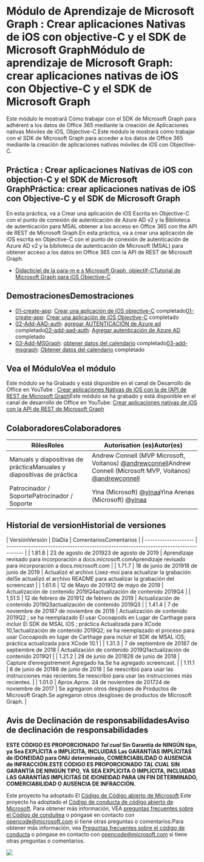 # <a name="mdulo-de-aprendizaje-de-microsoft-graph-crear-aplicaciones-nativas-de-ios-con-objective-c-y-el-sdk-de-microsoft-graph"></a><span data-ttu-id="5fc6a-101">Módulo de Aprendizaje de Microsoft Graph : Crear aplicaciones Nativas de iOS con objective-C y el SDK de Microsoft Graph</span><span class="sxs-lookup"><span data-stu-id="5fc6a-101">Módulo de aprendizaje de Microsoft Graph: crear aplicaciones nativas de iOS con Objective-C y el SDK de Microsoft Graph</span></span>

<span data-ttu-id="5fc6a-102">Este módulo le mostrará Cómo trabajar con el SDK de Microsoft Graph para adhérent a los datos de Office 365 mediante la creación de Aplicaciones nativas Móviles de iOS, Objective-C.</span><span class="sxs-lookup"><span data-stu-id="5fc6a-102">Este módulo le mostrará cómo trabajar con el SDK de Microsoft Graph para acceder a los datos de Office 365 mediante la creación de aplicaciones nativas móviles de iOS con Objective-C.</span></span>

## <a name="prctica-crear-aplicaciones-nativas-de-ios-con-objective-c-y-el-sdk-de-microsoft-graph"></a><span data-ttu-id="5fc6a-103">Práctica : Crear aplicaciones Nativas de iOS con objection-C y el SDK de Microsoft Graph</span><span class="sxs-lookup"><span data-stu-id="5fc6a-103">Práctica: crear aplicaciones nativas de iOS con Objective-C y el SDK de Microsoft Graph</span></span>

<span data-ttu-id="5fc6a-104">En esta práctica, va a Crear una aplicación de iOS Escrita en Objective-C con el punto de conexión de autenticación de Azure AD v2 y la Biblioteca de autenticación para MSAL obtener a los acceso en Office 365 con the API de REST de Microsoft Graph.</span><span class="sxs-lookup"><span data-stu-id="5fc6a-104">En esta práctica, va a crear una aplicación de iOS escrita en Objective-C con el punto de conexión de autenticación de Azure AD v2 y la biblioteca de autenticación de Microsoft (MSAL) para obtener acceso a los datos en Office 365 con la API de REST de Microsoft Graph.</span></span>

- [<span data-ttu-id="5fc6a-105">Didacticiel de la para-m e s Microsoft Graph, objectif-C</span><span class="sxs-lookup"><span data-stu-id="5fc6a-105">Tutorial de Microsoft Graph para iOS Objective-C</span></span>](https://docs.microsoft.com/graph/tutorials/ios-objectivec)

## <a name="demostraciones"></a><span data-ttu-id="5fc6a-106">Demostraciones</span><span class="sxs-lookup"><span data-stu-id="5fc6a-106">Demostraciones</span></span>

- <span data-ttu-id="5fc6a-107">[01-create-app](demos/01-create-app): [Crear una aplicación de iOS objective-C](https://docs.microsoft.com/graph/tutorials/ios-objectivec?tutorial-step=1) completado</span><span class="sxs-lookup"><span data-stu-id="5fc6a-107">[01-create-app](demos/01-create-app): [Crear una aplicación de iOS Objective-C](https://docs.microsoft.com/graph/tutorials/ios-objectivec?tutorial-step=1) completado</span></span>
- <span data-ttu-id="5fc6a-108">[02-Add-AAD-auth](demos/02-add-aad-auth): [agregar AUTENTICACIÓN de Azure ad](https://docs.microsoft.com/graph/tutorials/ios-objectivec?tutorial-step=3) completado</span><span class="sxs-lookup"><span data-stu-id="5fc6a-108">[02-add-aad-auth](demos/02-add-aad-auth): [Agregar autenticación de Azure AD](https://docs.microsoft.com/graph/tutorials/ios-objectivec?tutorial-step=3) completado</span></span>
- <span data-ttu-id="5fc6a-109">[03-Add-MSGraph](demos/03-add-msgraph): [obtener datos del calendario](https://docs.microsoft.com/graph/tutorials/ios-objectivec?tutorial-step=4) completado</span><span class="sxs-lookup"><span data-stu-id="5fc6a-109">[03-add-msgraph](demos/03-add-msgraph): [Obtener datos del calendario](https://docs.microsoft.com/graph/tutorials/ios-objectivec?tutorial-step=4) completado</span></span>

## <a name="vea-el-mdulo"></a><span data-ttu-id="5fc6a-110">Vea el Módulo</span><span class="sxs-lookup"><span data-stu-id="5fc6a-110">Vea el módulo</span></span>

<span data-ttu-id="5fc6a-111">Este módulo se ha Grabado y está disponible en el canal de Desarrollo de Office en YouTube : [Crear aplicaciones Nativas de iOS con la de l’API de REST de Microsoft Graph](https://youtu.be/Gg8Qy1Dqyzw)</span><span class="sxs-lookup"><span data-stu-id="5fc6a-111">Este módulo se ha grabado y está disponible en el canal de desarrollo de Office en YouTube: [Crear aplicaciones nativas de iOS con la API de REST de Microsoft Graph](https://youtu.be/Gg8Qy1Dqyzw)</span></span>

## <a name="colaboradores"></a><span data-ttu-id="5fc6a-112">Colaboradores</span><span class="sxs-lookup"><span data-stu-id="5fc6a-112">Colaboradores</span></span>

| <span data-ttu-id="5fc6a-113">Rôles</span><span class="sxs-lookup"><span data-stu-id="5fc6a-113">Roles</span></span> | <span data-ttu-id="5fc6a-114">Autorisation (es)</span><span class="sxs-lookup"><span data-stu-id="5fc6a-114">Autor(es)</span></span> |
| -------------------- | ------------------------------------------------------------------------------------- |
| <span data-ttu-id="5fc6a-115">Manuals y diapositivas de práctica</span><span class="sxs-lookup"><span data-stu-id="5fc6a-115">Manuales y diapositivas de práctica</span></span> | <span data-ttu-id="5fc6a-116">Andrew Connell (MVP Microsoft, Voitanos) [@andrewconnell](//github.com/andrewconnell)</span><span class="sxs-lookup"><span data-stu-id="5fc6a-116">Andrew Connell (Microsoft MVP, Voitanos) [@andrewconnell](//github.com/andrewconnell)</span></span> |
| <span data-ttu-id="5fc6a-117">Patrocinador / Soporte</span><span class="sxs-lookup"><span data-stu-id="5fc6a-117">Patrocinador / Soporte</span></span> | <span data-ttu-id="5fc6a-118">Yina (Microsoft) [@yinaa](//github.com/yinaa)</span><span class="sxs-lookup"><span data-stu-id="5fc6a-118">Yina Arenas (Microsoft) [@yinaa](//github.com/yinaa)</span></span> |

## <a name="historial-de-versiones"></a><span data-ttu-id="5fc6a-119">Historial de version</span><span class="sxs-lookup"><span data-stu-id="5fc6a-119">Historial de versiones</span></span>

| <span data-ttu-id="5fc6a-120">Versión</span><span class="sxs-lookup"><span data-stu-id="5fc6a-120">Versión</span></span> | <span data-ttu-id="5fc6a-121">Día</span><span class="sxs-lookup"><span data-stu-id="5fc6a-121">Día</span></span> | <span data-ttu-id="5fc6a-122">Comentarios</span><span class="sxs-lookup"><span data-stu-id="5fc6a-122">Comentarios</span></span> |
| -------------------- | ------------------------------------------------------------------------------------- |
| <span data-ttu-id="5fc6a-123">1.8</span><span class="sxs-lookup"><span data-stu-id="5fc6a-123">1.8</span></span> | <span data-ttu-id="5fc6a-124">23 de agosto de 2019</span><span class="sxs-lookup"><span data-stu-id="5fc6a-124">23 de agosto de 2019</span></span> | <span data-ttu-id="5fc6a-125">Aprendizaje revisado para incorporación a docs.microsoft.com</span><span class="sxs-lookup"><span data-stu-id="5fc6a-125">Aprendizaje revisado para incorporación a docs.microsoft.com</span></span> |
| <span data-ttu-id="5fc6a-126">1.7</span><span class="sxs-lookup"><span data-stu-id="5fc6a-126">1.7</span></span> | <span data-ttu-id="5fc6a-127">18 de junio de 2019</span><span class="sxs-lookup"><span data-stu-id="5fc6a-127">18 de junio de 2019</span></span> | <span data-ttu-id="5fc6a-128">Actualizó el archivo Lisez-moi para actualizar la grabación del</span><span class="sxs-lookup"><span data-stu-id="5fc6a-128">Se actualizó el archivo README para actualizar la grabación del screencast</span></span> |
| <span data-ttu-id="5fc6a-129">1.6</span><span class="sxs-lookup"><span data-stu-id="5fc6a-129">1.6</span></span> | <span data-ttu-id="5fc6a-130">12 de Mayo de 2019</span><span class="sxs-lookup"><span data-stu-id="5fc6a-130">12 de mayo de 2019</span></span> | <span data-ttu-id="5fc6a-131">Actualización de contenido 2019Q4</span><span class="sxs-lookup"><span data-stu-id="5fc6a-131">actualización de contenido 2019Q4</span></span> |
| <span data-ttu-id="5fc6a-132">1,5</span><span class="sxs-lookup"><span data-stu-id="5fc6a-132">1.5</span></span> | <span data-ttu-id="5fc6a-133">12 de febrero de 2019</span><span class="sxs-lookup"><span data-stu-id="5fc6a-133">12 de febrero de 2019</span></span> | <span data-ttu-id="5fc6a-134">Actualización de contenido 2019Q3</span><span class="sxs-lookup"><span data-stu-id="5fc6a-134">actualización de contenido 2019Q3</span></span> |
| <span data-ttu-id="5fc6a-135">1.4</span><span class="sxs-lookup"><span data-stu-id="5fc6a-135">1.4</span></span> | <span data-ttu-id="5fc6a-136">7 de noviembre de 2018</span><span class="sxs-lookup"><span data-stu-id="5fc6a-136">7 de noviembre de 2018</span></span> | <span data-ttu-id="5fc6a-137">Actualización de contenido 2019Q2 ; se ha reemplazado El usar Cocoapods en Lugar de Carthage para incluir El SDK de MSAL iOS ; práctica Actualizada para XCode 10,1</span><span class="sxs-lookup"><span data-stu-id="5fc6a-137">actualización de contenido 2019Q2; se ha reemplazado el proceso para usar Cocoapods en lugar de Carthage para incluir el SDK de MSAL iOS; práctica actualizada para XCode 10.1</span></span> |
| <span data-ttu-id="5fc6a-138">1.3</span><span class="sxs-lookup"><span data-stu-id="5fc6a-138">1.3</span></span> | <span data-ttu-id="5fc6a-139">7 de septiembre de 2018</span><span class="sxs-lookup"><span data-stu-id="5fc6a-139">7 de septiembre de 2018</span></span> | <span data-ttu-id="5fc6a-140">Actualización de contenido 2019Q1</span><span class="sxs-lookup"><span data-stu-id="5fc6a-140">actualización de contenido 2019Q1</span></span> |
| <span data-ttu-id="5fc6a-141">1.2</span><span class="sxs-lookup"><span data-stu-id="5fc6a-141">1.2</span></span> | <span data-ttu-id="5fc6a-142">28 de junio de 2018</span><span class="sxs-lookup"><span data-stu-id="5fc6a-142">28 de junio de 2018</span></span> | <span data-ttu-id="5fc6a-143">Capture d’enregistrement Agregado ha.</span><span class="sxs-lookup"><span data-stu-id="5fc6a-143">Se ha agregado screencast.</span></span> |
| <span data-ttu-id="5fc6a-144">1.1</span><span class="sxs-lookup"><span data-stu-id="5fc6a-144">1.1</span></span> | <span data-ttu-id="5fc6a-145">8 de junio de 2018</span><span class="sxs-lookup"><span data-stu-id="5fc6a-145">8 de junio de 2018</span></span> | <span data-ttu-id="5fc6a-146">Se reescribió para usar las instrucciones más recientes.</span><span class="sxs-lookup"><span data-stu-id="5fc6a-146">Se reescribió para usar las instrucciones más recientes.</span></span> |
| <span data-ttu-id="5fc6a-147">1.0</span><span class="sxs-lookup"><span data-stu-id="5fc6a-147">1.0</span></span> | <span data-ttu-id="5fc6a-148">Aprox.</span><span class="sxs-lookup"><span data-stu-id="5fc6a-148">Aprox.</span></span> <span data-ttu-id="5fc6a-149">24 de noviembre de 2017</span><span class="sxs-lookup"><span data-stu-id="5fc6a-149">24 de noviembre de 2017</span></span> | <span data-ttu-id="5fc6a-150">Se agregaron otros desgloses de Productos de Microsoft Graph.</span><span class="sxs-lookup"><span data-stu-id="5fc6a-150">Se agregaron otros desgloses de productos de Microsoft Graph.</span></span> |

## <a name="aviso-de-declinacin-de-responsabilidades"></a><span data-ttu-id="5fc6a-151">Avis de Declinación de responsabilidades</span><span class="sxs-lookup"><span data-stu-id="5fc6a-151">Aviso de declinación de responsabilidades</span></span>

<span data-ttu-id="5fc6a-152">**ESTE CÓDIGO ES PROPORCIONADO _Tal cual_ Sin Garantía de NINGÚN tipo, ya Sea EXPLÍCITA o IMPLÍCITA, INCLUIDAS Las GARANTÍAS IMPLÍCITAS de IDONEIDAD para ONU determinado, COMERCIABILIDAD O AUSENCIA de INFRACCIÓN.**</span><span class="sxs-lookup"><span data-stu-id="5fc6a-152">**ESTE CÓDIGO ES PROPORCIONADO _TAL CUAL_ SIN GARANTÍA DE NINGÚN TIPO, YA SEA EXPLÍCITA O IMPLÍCITA, INCLUIDAS LAS GARANTÍAS IMPLÍCITAS DE IDONEIDAD PARA UN FIN DETERMINADO, COMERCIABILIDAD O AUSENCIA DE INFRACCIÓN.**</span></span>

<span data-ttu-id="5fc6a-153">Este proyecto ha adoptado El [Código de Código abierto de Microsoft](https://opensource.microsoft.com/codeofconduct/).</span><span class="sxs-lookup"><span data-stu-id="5fc6a-153">Este proyecto ha adoptado el [Código de conducta de código abierto de Microsoft](https://opensource.microsoft.com/codeofconduct/).</span></span> <span data-ttu-id="5fc6a-154">Para obtener más información, VEA [preguntas frecuentes sobre el Código de conduitea](https://opensource.microsoft.com/codeofconduct/faq/) o póngase en contacto con [opencode@microsoft.com](mailto:opencode@microsoft.com) si tiene otras preguntas o comentarios.</span><span class="sxs-lookup"><span data-stu-id="5fc6a-154">Para obtener más información, vea [Preguntas frecuentes sobre el código de conducta](https://opensource.microsoft.com/codeofconduct/faq/) o póngase en contacto con [opencode@microsoft.com](mailto:opencode@microsoft.com) si tiene otras preguntas o comentarios.</span></span>

<img src="https://telemetry.sharepointpnp.com/msgraph-training-ios-objectivec" />
